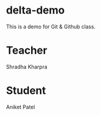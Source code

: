 # delta-demo
This is a demo for Git &amp; Github class.

# Teacher
Shradha Kharpra

# Student
Aniket Patel